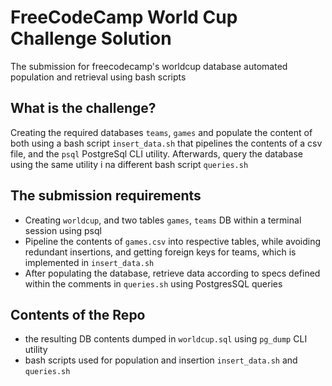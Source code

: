 # FreeCodeCamp World Cup Challenge Solution
The submission for freecodecamp's worldcup database automated population and retrieval using bash scripts

## What is the challenge?
Creating the required databases `teams`, `games` and populate the content of both using a bash script `insert_data.sh` that pipelines the contents of a csv file, and the `psql` PostgreSql CLI utility. Afterwards, query the database using the same utility i na different bash script `queries.sh`

## The submission requirements
- Creating `worldcup`, and two tables `games`, `teams` DB within a terminal session using psql
- Pipeline the contents of `games.csv` into respective tables, while avoiding redundant insertions, and getting foreign keys for teams, which is implemented in `insert_data.sh`
- After populating the database, retrieve data according to specs defined within the comments in `queries.sh` using PostgresSQL queries

## Contents of the Repo
- the resulting DB contents dumped in `worldcup.sql` using `pg_dump` CLI utility
- bash scripts used for population and insertion `insert_data.sh` and `queries.sh`



